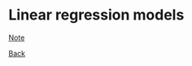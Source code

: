 # Linear regression models




[Note](https://github.com/younghhk/STAT_COMP/blob/master/M2_linear.html)







[Back](https://github.com/younghhk/STAT_COMP/)

